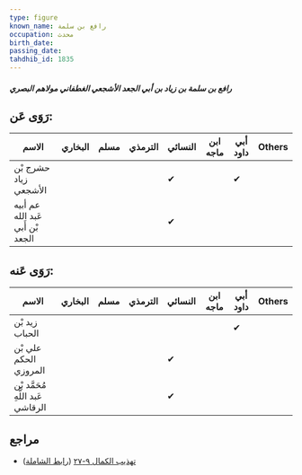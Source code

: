 ```yaml
---
type: figure
known_name: رافع بن سلمة
occupation: محدث
birth_date:
passing_date:
tahdhib_id: 1835
---
```

##### رافع بن سلمة بن زياد بن أبي الجعد الأشجعي الغطفاني مولاهم البصري

## رَوَى عَن:
| الاسم                            | البخاري | مسلم | الترمذي | النسائي | ابن ماجه | أبي داود | Others |
| -------------------------------- | ------- | ---- | ------- | ------- | -------- | -------- | ------ |
| حشرج بْن زياد الأشجعي            |         |      |         | ✔       |          | ✔        |        |
| عم أبيه عَبد الله بْن أَبي الجعد |         |      |         | ✔       |          |          |        |
## رَوَى عَنه:
| الاسم                             | البخاري | مسلم | الترمذي | النسائي | ابن ماجه | أبي داود | Others |
| --------------------------------- | ------- | ---- | ------- | ------- | -------- | -------- | ------ |
| زيد بْن الحباب                    |         |      |         |         |          | ✔        |        |
| علي بْن الحكم المروزي             |         |      |         | ✔       |          |          |        |
| مُحَمَّد بْن عَبد اللَّهِ الرقاشي |         |      |         | ✔       |          |          |        |
## مراجع
- [تهذيب الكمال ٩-٢٧](obsidian://open?vault=Tahdhib-al-Kamal&file=Figures/١٨٣٥-رافع%20بن%20سلمة%20بن%20زياد%20بن%20أبي%20الجعد%20الأشجعي%20الغطفاني%20مولاهم%20البصري) ([رابط الشاملة](https://shamela.ws/book/3722/4267))
